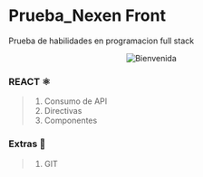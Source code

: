 # Prueba_Nexen Front
Prueba  de habilidades en programacion full stack

<p align="center">
  <img src="https://cdn.kibrispdr.org/data/1798/welcome-gif-39.gif" alt="Bienvenida">
</p>

### **REACT** ⚛️
> 1. Consumo de API
> 2. Directivas
> 3. Componentes

### **Extras** 🐙
> 1. GIT





